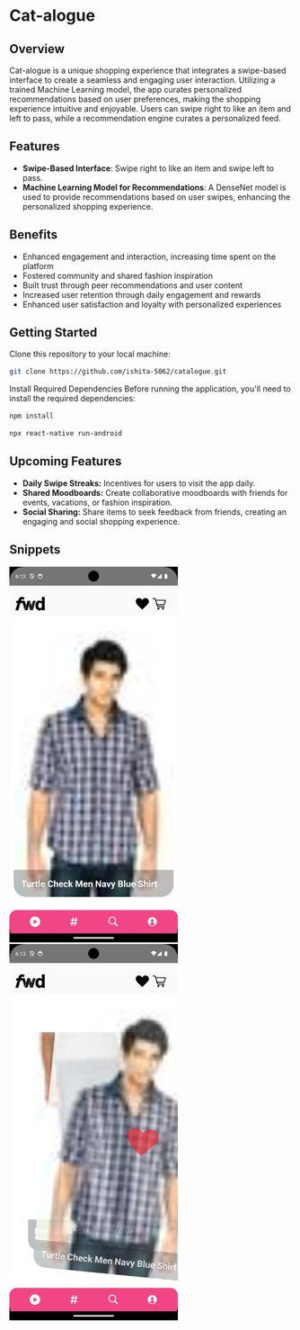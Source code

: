 # Cat-alogue

## Overview

Cat-alogue is a unique shopping experience that integrates a swipe-based interface to create a seamless and engaging user interaction. Utilizing a trained Machine Learning model, the app curates personalized recommendations based on user preferences, making the shopping experience intuitive and enjoyable. Users can swipe right to like an item and left to pass, while a recommendation engine curates a personalized feed.

## Features

- **Swipe-Based Interface**: Swipe right to like an item and swipe left to pass.
- **Machine Learning Model for Recommendations**: A DenseNet model is used to provide recommendations based on user swipes, enhancing the personalized shopping experience.

## Benefits
- Enhanced engagement and interaction, increasing time spent on the platform
- Fostered community and shared fashion inspiration
- Built trust through peer recommendations and user content
- Increased user retention through daily engagement and rewards
- Enhanced user satisfaction and loyalty with personalized experiences

## Getting Started

Clone this repository to your local machine:

```bash
git clone https://github.com/ishita-5062/catalogue.git
```

Install Required Dependencies
Before running the application, you'll need to install the required dependencies:

```bash
npm install
```

```bash
npx react-native run-android
```

## Upcoming Features
- **Daily Swipe Streaks:** Incentives for users to visit the app daily.
- **Shared Moodboards:** Create collaborative moodboards with friends for events, vacations, or fashion inspiration.
- **Social Sharing:** Share items to seek feedback from friends, creating an engaging and social shopping experience.

## Snippets

<img src="https://github.com/ishita-5062/catalogue/blob/main/Screenshot_1721047388.png" alt="Product Display" width="300">&nbsp;&nbsp;&nbsp;&nbsp;&nbsp;&nbsp;&nbsp;<img src="https://github.com/ishita-5062/catalogue/blob/main/Screenshot_1721047393.png" alt="Product Display" width="300">



